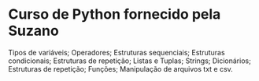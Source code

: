 # Curso de Python fornecido pela Suzano
Tipos de variáveis; Operadores; Estruturas sequenciais; Estruturas condicionais; Estruturas de repetição; Listas e Tuplas; Strings; Dicionários; Estruturas de repetição; Funções; Manipulação de arquivos txt e csv.
